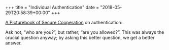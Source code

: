 +++
title = "Individual Authentication"
date = "2018-05-29T20:58:39+00:00"
+++

<a href="http://erights.org/talks/efun/SecurityPictureBook.pdf">A Picturebook of Secure Cooperation</a> on authentication:

Ask not, “who are you?”, but rather, “are you allowed?”. This was always the crucial question anyway; by asking this better question, we get a better answer.
			